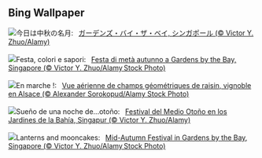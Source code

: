 ## Bing Wallpaper
![](https://www.bing.com/th?id=OHR.MidAutumnSingapore_JA-JP4830170317_UHD.jpg&w=1000)今日は中秋の名月:&nbsp;&ensp;[ガーデンズ・バイ・ザ・ベイ, シンガポール (© Victor Y. Zhuo/Alamy)](https://www.bing.com/th?id=OHR.MidAutumnSingapore_JA-JP4830170317_UHD.jpg)
<br><br/>
![](https://www.bing.com/th?id=OHR.MidAutumnSingapore_IT-IT4809811002_UHD.jpg&w=1000)Festa, colori e sapori:&nbsp;&ensp;[Festa di metà autunno a Gardens by the Bay, Singapore (© Victor Y. Zhuo/Alamy Stock Photo)](https://www.bing.com/th?id=OHR.MidAutumnSingapore_IT-IT4809811002_UHD.jpg)
<br><br/>
![](https://www.bing.com/th?id=OHR.NordicWalkingDay_FR-FR1412128674_UHD.jpg&w=1000)En marche !:&nbsp;&ensp;[Vue aérienne de champs géométriques de raisin, vignoble en Alsace (© Alexander Sorokopud/Alamy Stock Photo)](https://www.bing.com/th?id=OHR.NordicWalkingDay_FR-FR1412128674_UHD.jpg)
<br><br/>
![](https://www.bing.com/th?id=OHR.MidAutumnSingapore_ES-ES8766898553_UHD.jpg&w=1000)Sueño de una noche de...otoño:&nbsp;&ensp;[Festival del Medio Otoño en los Jardines de la Bahía, Singapur (© Victor Y. Zhuo/Alamy)](https://www.bing.com/th?id=OHR.MidAutumnSingapore_ES-ES8766898553_UHD.jpg)
<br><br/>
![](https://www.bing.com/th?id=OHR.MidAutumnSingapore_EN-GB4580876082_UHD.jpg&w=1000)Lanterns and mooncakes:&nbsp;&ensp;[Mid-Autumn Festival in Gardens by the Bay, Singapore (© Victor Y. Zhuo/Alamy Stock Photo)](https://www.bing.com/th?id=OHR.MidAutumnSingapore_EN-GB4580876082_UHD.jpg)
<br><br/>
